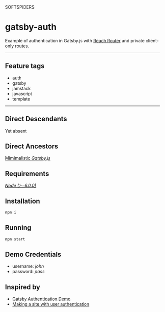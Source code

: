 SOFTSPIDERS
# gatsby-auth

Example of authentication in Gatsby.js with [Reach Router](https://reach.tech/router) and private client-only routes.

---

## Feature tags

- auth
- gatsby
- jamstack
- javascript
- template

---

## Direct Descendants

Yet absent

## Direct Ancestors

[Mimimalistic *Gatsby.js*](https://github.com/softspider/gatsby.js)

## Requirements

[*Node (>=6.0.0)*](https://nodejs.org/en/download/package-manager/)

## Installation

```sh
npm i
```

## Running

```sh
npm start
```

## Demo Credentials

- username: *john*
- password: *pass*

## Inspired by

- [Gatsby Authentication Demo](https://github.com/gatsbyjs/gatsby/tree/master/examples/simple-auth)
- [Making a site with user authentication](https://www.gatsbyjs.org/docs/authentication-tutorial/)
